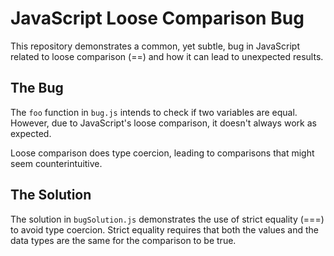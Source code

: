 # JavaScript Loose Comparison Bug

This repository demonstrates a common, yet subtle, bug in JavaScript related to loose comparison (==) and how it can lead to unexpected results.

## The Bug

The `foo` function in `bug.js` intends to check if two variables are equal. However, due to JavaScript's loose comparison, it doesn't always work as expected.

Loose comparison does type coercion, leading to comparisons that might seem counterintuitive.

## The Solution

The solution in `bugSolution.js` demonstrates the use of strict equality (===) to avoid type coercion. Strict equality requires that both the values and the data types are the same for the comparison to be true.